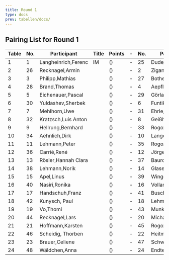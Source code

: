 ```yaml
---
title: Round 1
type: docs
prev: tabellen/docs/
---
```



## Pairing List for Round 1

| Table | No. | Participant           | Title | Points | - | No. | Participant           | Title | Points | Result |
|-------|-----|-----------------------|-------|--------|---|-----|-----------------------|-------|--------|--------|
| 1     | 1   | Langheinrich,Ferenc    | IM    | ()     | - | 25  | Dudeja,Iresh          |       | ()     | 1 - 0  |
| 2     | 26  | Recknagel,Armin        |       | ()     | - | 2   | Ziganshin,Ainur       |       | ()     | 0 - 1  |
| 3     | 3   | Philipp,Mathias        |       | ()     | - | 27  | Bothe,Florian         |       | ()     | 1 - 0  |
| 4     | 28  | Brand,Thomas           |       | ()     | - | 4   | Aepfler,Christian     | FM    | ()     | 0 - 1  |
| 5     | 5   | Eichenauer,Pascal      |       | ()     | - | 29  | Görlach,Hanna         |       | ()     | 1 - 0  |
| 6     | 30  | Yuldashev,Sherbek      |       | ()     | - | 6   | Funtikov,Mykhailo     |       | ()     | 0 - 1  |
| 7     | 7   | Mehlhorn,Uwe           |       | ()     | - | 31  | Ehrle,Jens            |       | ()     | 1 - 0  |
| 8     | 32  | Kratzsch,Luis Anton    |       | ()     | - | 8   | Geißhirt,Marco        |       | ()     | 0 - 1  |
| 9     | 9   | Hellrung,Bernhard      |       | ()     | - | 33  | Rogozhin,David        |       | ()     | 1 - 0  |
| 10    | 34  | Aehnlich,Dirk          |       | ()     | - | 10  | Langer,Paul Georg     |       | ()     | 0 - 1  |
| 11    | 11  | Lehmann,Peter          |       | ()     | - | 35  | Rogozhin,Georg        |       | ()     | 1 - 0  |
| 12    | 36  | Carrié,René            |       | ()     | - | 12  | Jörges,Frank          |       | ()     | 0 - 1  |
| 13    | 13  | Rösler,Hannah Clara    |       | ()     | - | 37  | Bauroth,Raphael       |       | ()     | 1 - 0  |
| 14    | 38  | Lehmann,Norik          |       | ()     | - | 14  | Glaser,Bernhard       |       | ()     | ½ - ½  |
| 15    | 15  | Apel,Linus             |       | ()     | - | 39  | Winger,Frank          |       | ()     | 1 - 0  |
| 16    | 40  | Nasiri,Ronika          |       | ()     | - | 16  | Volland,Ralf          |       | ()     | 0 - 1  |
| 17    | 17  | Handschuh,Franz        |       | ()     | - | 41  | Busch,Leon            |       | ()     | 1 - 0  |
| 18    | 42  | Kunysch, Paul          |       | ()     | - | 18  | Lehmann,Georg         |       | ()     | 0 - 1  |
| 19    | 19  | Vo,Thomi               |       | ()     | - | 43  | Munk,Peter            |       | ()     | 1 - 0  |
| 20    | 44  | Recknagel,Lars         |       | ()     | - | 20  | Michael,Torsten       |       | ()     | 0 - 1  |
| 21    | 21  | Hoffmann,Karsten       |       | ()     | - | 45  | Rogozhin,Vladislav    |       | ()     | 1 - 0  |
| 22    | 46  | Scheidig, Thorben      |       | ()     | - | 22  | Heitmann,Erik         |       | ()     | 1 - 0  |
| 23    | 23  | Brauer,Celiene         |       | ()     | - | 47  | Schwarzer,Jonas       |       | ()     | ½ - ½  |
| 24    | 48  | Wäldchen,Anna          |       | ()     | - | 24  | Endter,Marcel         |       | ()     | 0 - 1  |
